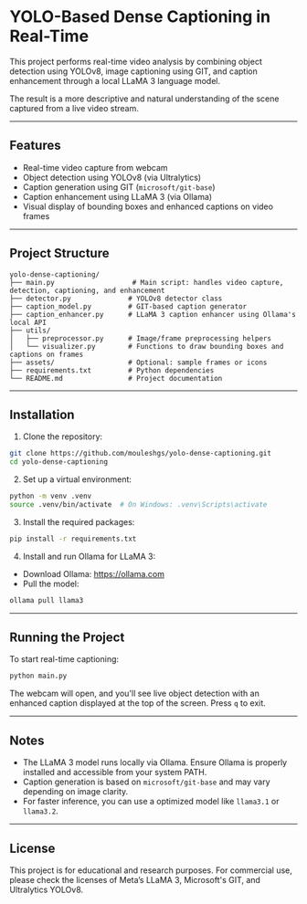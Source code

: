 # YOLO-Based Dense Captioning in Real-Time

This project performs real-time video analysis by combining object detection using YOLOv8, image captioning using GIT, and caption enhancement through a local LLaMA 3 language model.

The result is a more descriptive and natural understanding of the scene captured from a live video stream.

---

## Features

- Real-time video capture from webcam
- Object detection using YOLOv8 (via Ultralytics)
- Caption generation using GIT (`microsoft/git-base`)
- Caption enhancement using LLaMA 3 (via Ollama)
- Visual display of bounding boxes and enhanced captions on video frames

---

## Project Structure

```
yolo-dense-captioning/
├── main.py                   # Main script: handles video capture, detection, captioning, and enhancement
├── detector.py              # YOLOv8 detector class
├── caption_model.py         # GIT-based caption generator
├── caption_enhancer.py      # LLaMA 3 caption enhancer using Ollama's local API
├── utils/
│   ├── preprocessor.py      # Image/frame preprocessing helpers
│   └── visualizer.py        # Functions to draw bounding boxes and captions on frames
├── assets/                  # Optional: sample frames or icons
├── requirements.txt         # Python dependencies
└── README.md                # Project documentation
```

---

## Installation

1. Clone the repository:

```bash
git clone https://github.com/mouleshgs/yolo-dense-captioning.git
cd yolo-dense-captioning
```

2. Set up a virtual environment:

```bash
python -m venv .venv
source .venv/bin/activate  # On Windows: .venv\Scripts\activate
```

3. Install the required packages:

```bash
pip install -r requirements.txt
```

4. Install and run Ollama for LLaMA 3:

- Download Ollama: https://ollama.com
- Pull the model:

```bash
ollama pull llama3
```

---

## Running the Project

To start real-time captioning:

```bash
python main.py
```

The webcam will open, and you'll see live object detection with an enhanced caption displayed at the top of the screen. Press `q` to exit.

---

## Notes

- The LLaMA 3 model runs locally via Ollama. Ensure Ollama is properly installed and accessible from your system PATH.
- Caption generation is based on `microsoft/git-base` and may vary depending on image clarity.
- For faster inference, you can use a optimized model like `llama3.1` or `llama3.2`.

---

## License

This project is for educational and research purposes. For commercial use, please check the licenses of Meta’s LLaMA 3, Microsoft's GIT, and Ultralytics YOLOv8.